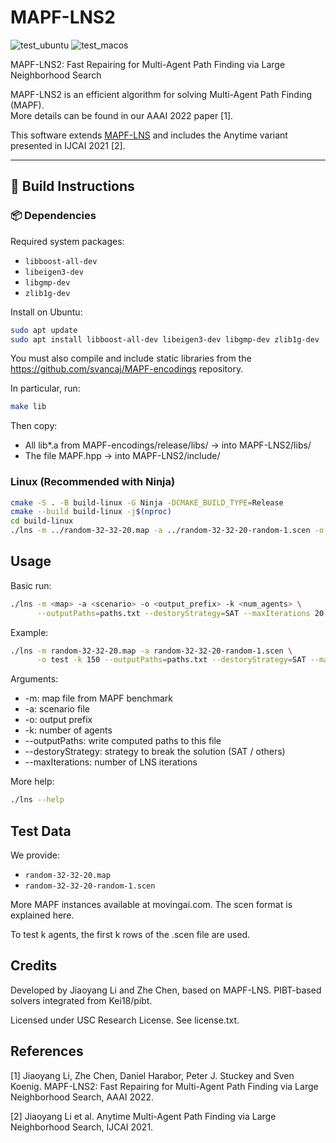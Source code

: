 # MAPF-LNS2
![test_ubuntu](https://github.com/Jiaoyang-Li/MAPF-LNS2/actions/workflows/test_ubuntu.yml/badge.svg)
![test_macos](https://github.com/Jiaoyang-Li/MAPF-LNS2/actions/workflows/test_macos.yml/badge.svg)

MAPF-LNS2: Fast Repairing for Multi-Agent Path Finding via Large Neighborhood Search

MAPF-LNS2 is an efficient algorithm for solving Multi-Agent Path Finding (MAPF).  
More details can be found in our AAAI 2022 paper [1].

This software extends [MAPF-LNS](https://github.com/Jiaoyang-Li/MAPF-LNS) and includes 
the Anytime variant presented in IJCAI 2021 [2].

---

## 🔧 Build Instructions

### 📦 Dependencies

Required system packages:
- `libboost-all-dev`
- `libeigen3-dev`
- `libgmp-dev`
- `zlib1g-dev`
  
Install on Ubuntu:
```bash
sudo apt update
sudo apt install libboost-all-dev libeigen3-dev libgmp-dev zlib1g-dev
```

You must also compile and include static libraries from the https://github.com/svancaj/MAPF-encodings repository.

In particular, run:
```bash
make lib
```
Then copy:

- All lib*.a from MAPF-encodings/release/libs/ → into MAPF-LNS2/libs/
- The file MAPF.hpp → into MAPF-LNS2/include/

###  Linux (Recommended with Ninja)

```bash
cmake -S . -B build-linux -G Ninja -DCMAKE_BUILD_TYPE=Release
cmake --build build-linux -j$(nproc)
cd build-linux
./lns -m ../random-32-32-20.map -a ../random-32-32-20-random-1.scen -o test -k 150 --outputPaths=paths.txt --destoryStrategy=SAT --maxIterations 300
```

## Usage
Basic run:

```bash
./lns -m <map> -a <scenario> -o <output_prefix> -k <num_agents> \
      --outputPaths=paths.txt --destoryStrategy=SAT --maxIterations 20
```
Example:

```bash
./lns -m random-32-32-20.map -a random-32-32-20-random-1.scen \
      -o test -k 150 --outputPaths=paths.txt --destoryStrategy=SAT --maxIterations 20
```

Arguments:
- -m: map file from MAPF benchmark
- -a: scenario file
- -o: output prefix
- -k: number of agents
- --outputPaths: write computed paths to this file
- --destoryStrategy: strategy to break the solution (SAT / others)
- --maxIterations: number of LNS iterations

More help:

```bash
./lns --help
```

## Test Data
We provide:

- `random-32-32-20.map`
- `random-32-32-20-random-1.scen`

More MAPF instances available at movingai.com.
The scen format is explained here.

To test k agents, the first k rows of the .scen file are used.

## Credits
Developed by Jiaoyang Li and Zhe Chen, based on MAPF-LNS.
PIBT-based solvers integrated from Kei18/pibt.

Licensed under USC Research License. See license.txt.

## References
[1] Jiaoyang Li, Zhe Chen, Daniel Harabor, Peter J. Stuckey and Sven Koenig.
MAPF-LNS2: Fast Repairing for Multi-Agent Path Finding via Large Neighborhood Search, AAAI 2022.

[2] Jiaoyang Li et al.
Anytime Multi-Agent Path Finding via Large Neighborhood Search, IJCAI 2021.